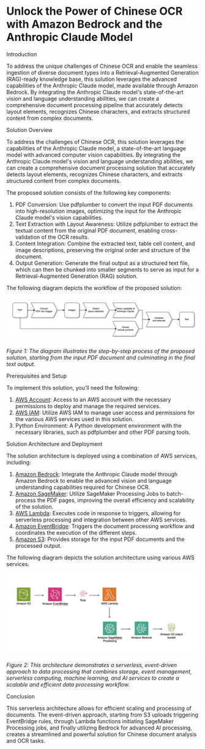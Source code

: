 # Unlock the Power of Chinese OCR with Amazon Bedrock and the Anthropic Claude Model

Introduction


To address the unique challenges of Chinese OCR and enable the seamless ingestion of diverse document types into a Retrieval-Augmented Generation (RAG)-ready knowledge base, this solution leverages the advanced capabilities of the Anthropic Claude model, made available through Amazon Bedrock. By integrating the Anthropic Claude model's state-of-the-art vision and language understanding abilities, we can create a comprehensive document processing pipeline that accurately detects layout elements, recognizes Chinese characters, and extracts structured content from complex documents.

Solution Overview

To address the challenges of Chinese OCR, this solution leverages the capabilities of the Anthropic Claude model, a state-of-the-art language model with advanced computer vision capabilities. By integrating the Anthropic Claude model's vision and language understanding abilities, we can create a comprehensive document processing solution that accurately detects layout elements, recognizes Chinese characters, and extracts structured content from complex documents.

The proposed solution consists of the following key components:

1. PDF Conversion: Use pdfplumber to convert the input PDF documents into high-resolution images, optimizing the input for the Anthropic Claude model's vision capabilities.
2. Text Extraction with Layout Awareness: Utilize pdfplumber to extract the textual content from the original PDF document, enabling cross-validation of the OCR results.
3. Content Integration: Combine the extracted text, table cell content, and image descriptions, preserving the original order and structure of the document.
4. Output Generation: Generate the final output as a structured text file, which can then be chunked into smaller segments to serve as input for a Retrieval-Augmented Generation (RAG) solution.

The following diagram depicts the workflow of the proposed solution:

![](./static/blog-figure-1.png)

_Figure 1: The diagram illustrates the step-by-step process of the proposed solution, starting from the input PDF document and culminating in the final text output._

Prerequisites and Setup

To implement this solution, you'll need the following:

1. [AWS Account](https://portal.aws.amazon.com/billing/signup): Access to an AWS account with the necessary permissions to deploy and manage the required services.
2. [AWS IAM](https://aws.amazon.com/iam/): Utilize AWS IAM to manage user access and permissions for the various AWS services used in this solution.
3. Python Environment: A Python development environment with the necessary libraries, such as pdfplumber and other PDF parsing tools.

Solution Architecture and Deployment

The solution architecture is deployed using a combination of AWS services, including:

1. [Amazon Bedrock](https://aws.amazon.com/bedrock/): Integrate the Anthropic Claude model through Amazon Bedrock to enable the advanced vision and language understanding capabilities required for Chinese OCR.
2. [Amazon SageMaker](https://aws.amazon.com/sagemaker/): Utilize SageMaker Processing Jobs to batch-process the PDF pages, improving the overall efficiency and scalability of the solution.
3. [AWS Lambda](https://aws.amazon.com/lambda/): Executes code in response to triggers, allowing for serverless processing and integration between other AWS services.
4. [Amazon EventBridge](https://aws.amazon.com/eventbridge/): Triggers the document processing workflow and coordinates the execution of the different steps.
5. [Amazon S3](https://aws.amazon.com/pm/serv-s3/): Provides storage for the input PDF documents and the processed output.

The following diagram depicts the solution architecture using various AWS services.

![](./static/blog-figure-2.png)

_Figure 2: This architecture demonstrates a serverless, event-driven approach to data processing that combines storage, event management, serverless computing, machine learning, and AI services to create a scalable and efficient data processing workflow._

Conclusion

This serverless architecture allows for efficient scaling and processing of documents. The event-driven approach, starting from S3 uploads triggering EventBridge rules, through Lambda functions initiating SageMaker Processing jobs, and finally utilizing Bedrock for advanced AI processing, creates a streamlined and powerful solution for Chinese document analysis and OCR tasks.
